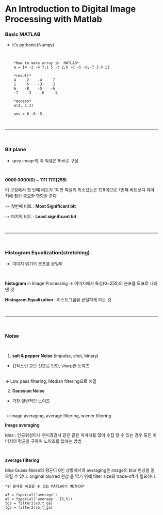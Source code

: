 # An Introduction to Digital Image Processing with Matlab

### Basic MATLAB

- it's pythonic(Numpy)

<br>

```
    *how to make array in  MATLAB*
    a = [4 -2 -4 7;1 5 -3 2;6 -8 -5 -6;-7 3 0 1]

    *result*
    4    -2    -4     7
    1     5    -3     2
    6    -8    -5    -6
    -7     3     0     1

    *access*
    a(2, 1:3)

    ans = 6 -8 -5

```
<br>

---
<br>

### Bit plane

- grey image의 각 픽셀은 8bit로 구성

<br>

**0000 0000(0) ~ 1111 1111(255)**

이 구성에서 첫 번째 비트가 1이면 픽셀의 최소값는은 128이므로 7번째 비트보다 이미지에 훨씬 중요한 영향을 준다

-> 첫번째 비트 : **Most Significant bit**

-> 마지막 비트 : **Least significant bit**

<br>

---
<br>

### Histogram Equalization(stretching)

- 이미지 밝기의 분포를 균일화

<br>

**histogram** in Image Processing
-> 이미지에서 특성(0~255)의 분포를 도표로 나타낸 것

**Histogram Equalization** : 히스토그램을 균일하게 하는 것

<br>

---

<br>

### Noise

<br>


1. **salt & pepper Noise** (impulse, shot, binary)
- 갑작스런 교란 신호로 인한, sharp한 노이즈
<br>
-> Low pass filtering, Median filtering으로 해결

<br>

2. **Gaussian Noise**
- 가장 일반적인 노이즈
<br>
-> image averaging, average filtering, wiener filtering

<br>

**Image averaging**

idea : 인공위성이나 현미경검사 같은 같은 이미지를 많이 수집 할 수 있는 경우 모든 이미지의 평균을 구하여 노이즈를 없애는 방법

<br>

**average filtering**

idea
Guass.Noise의 평균이 0인 상황에서의 averaging은 image의 blur 현상을 일으킬 수 있다. original blurred 현상 을 막기 위해 filter size의 trade-off가 필요하다.

```
*위 문제를 해결할 수 있는 MATLAB의 METHOD*

a3 = fspecial('average')
a5 = fspecial('average', [5,5])
tg3 = filter2(a3,t_ga)
tg5 = filter2(a5,t_ga)
```